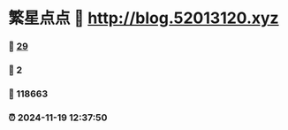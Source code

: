 # 繁星点点 :link: http://blog.52013120.xyz 
### :page_facing_up: [29](http://blog.52013120.xyz/tag.html) 
### :speech_balloon: 2 
### :hibiscus: 118663 
### :alarm_clock: 2024-11-19 12:37:50 
